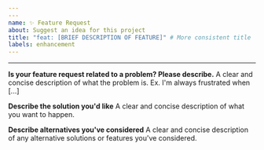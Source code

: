```yaml
---
---
name: ✨ Feature Request
about: Suggest an idea for this project
title: "feat: [BRIEF DESCRIPTION OF FEATURE]" # More consistent title
labels: enhancement
---
```

---

**Is your feature request related to a problem? Please describe.**
A clear and concise description of what the problem is. Ex. I'm always frustrated when [...]

**Describe the solution you'd like**
A clear and concise description of what you want to happen.

**Describe alternatives you've considered**
A clear and concise description of any alternative solutions or features you've considered.